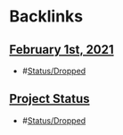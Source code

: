 
# Backlinks
## [February 1st, 2021](<February 1st, 2021.md>)
- #[Status/Dropped](<../Status/Dropped.md>)

## [Project Status](<Project Status.md>)
- #[Status/Dropped](<../Status/Dropped.md>)

